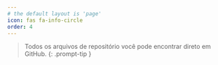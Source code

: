 ```yaml
---
# the default layout is 'page'
icon: fas fa-info-circle
order: 4
---
```


> Todos os arquivos de repositório você pode encontrar direto em GitHub.
{: .prompt-tip }
